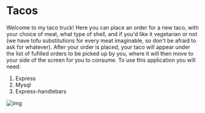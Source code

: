 # Tacos

Welcome to my taco truck! 
Here you can place an order for a new taco, with your choice of meat, what type of shell, and if you'd like it vegetarian or not (we have tofu substitutions for every meat imaginable, so don't be afraid to ask for whatever).
After your order is placed, your taco will appear under the list of fufilled orders to be picked up by you, where it will then move to your side of the screen for you to consume.
To use this application you will need:
1. Express
2. Mysql
3. Express-handlebars


![img](https://i.ibb.co/RpCnHy4/screen.png)
